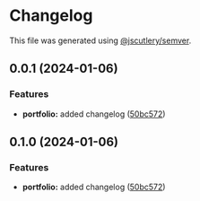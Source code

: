 # Changelog

This file was generated using [@jscutlery/semver](https://github.com/jscutlery/semver).

## 0.0.1 (2024-01-06)

### Features

- **portfolio:** added changelog ([50bc572](https://github.com/cgranados16/cgranados.dev/commit/50bc572176591738f0579491a8f877127cf0571b))

## 0.1.0 (2024-01-06)

### Features

- **portfolio:** added changelog ([50bc572](https://github.com/cgranados16/cgranados.dev/commit/50bc572176591738f0579491a8f877127cf0571b))
